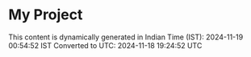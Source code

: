 # My Project

This content is dynamically generated in Indian Time (IST): 2024-11-19 00:54:52 IST
Converted to UTC: 2024-11-18 19:24:52 UTC

